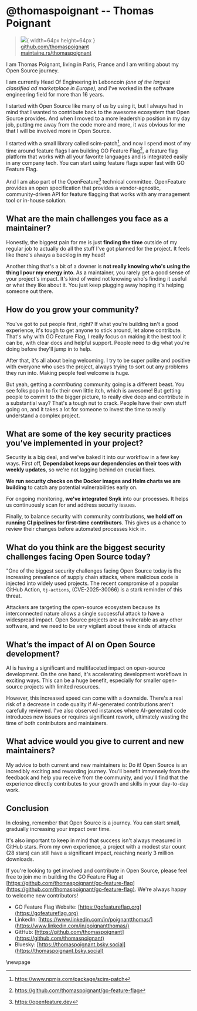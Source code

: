 # @thomaspoignant -- Thomas Poignant

> ![](https://github.com/thomaspoignant.png){ width=64px height=64px }  
> [github.com/thomaspoignant](https://github.com/thomaspoignant)  
> [maintaine.rs/thomaspoignant](https://maintaine.rs/thomaspoignant)

I am Thomas Poignant, living in Paris, France and I am writing about my Open Source journey.

I am currently Head Of Engineering in Leboncoin _(one of the largest classified ad marketplace in Europe),_ and I've worked in the software engineering field for more than 16 years.

I started with Open Source like many of us by using it, but I always had in mind that I wanted to contribute back to the awesome ecosystem that Open Source provides. And when I moved to a more leadership position in my day job, putting me away from the code more and more, it was obvious for me that I will be involved more in Open Source.

I started with a small library called scim-patch[^285], and now I spend most of my time around feature flags I am building GO Feature Flag[^286], a feature flag platform that works with all your favorite languages and is integrated easily in any company tech. You can start using feature flags super fast with GO Feature Flag.

And I am also part of the OpenFeature[^287] technical committee. OpenFeature provides an open specification that provides a vendor-agnostic, community-driven API for feature flagging that works with any management tool or in-house solution.

## What are the main challenges you face as a maintainer?

Honestly, the biggest pain for me is just **finding the time** outside of my regular job to actually do all the stuff I've got planned for the project. It feels like there's always a backlog in my head!

Another thing that's a bit of a downer is **not really knowing who's using the thing I pour my energy into**. As a maintainer, you rarely get a good sense of your project's impact. It's kind of weird not knowing who's finding it useful or what they like about it. You just keep plugging away hoping it's helping someone out there.

## How do you grow your community?

You've got to put people first, right? If what you're building isn't a good experience, it's tough to get anyone to stick around, let alone contribute. That's why with GO Feature Flag, I really focus on making it the best tool it can be, with clear docs and helpful support. People need to dig what you're doing before they'll jump in to help.

After that, it's all about being welcoming. I try to be super polite and positive with everyone who uses the project, always trying to sort out any problems they run into. Making people feel welcome is huge.

But yeah, getting a _contributing_ community going is a different beast. You see folks pop in to fix their own little itch, which is awesome! But getting people to commit to the bigger picture, to really dive deep and contribute in a substantial way? That's a tough nut to crack. People have their own stuff going on, and it takes a lot for someone to invest the time to really understand a complex project.

## What are some of the key security practices you’ve implemented in your project?

Security is a big deal, and we've baked it into our workflow in a few key ways. First off, **Dependabot keeps our dependencies on their toes with weekly updates**, so we're not lagging behind on crucial fixes.

**We run security checks on the Docker images and Helm charts we are building** to catch any potential vulnerabilities early on.

For ongoing monitoring, **we've integrated Snyk** into our processes. It helps us continuously scan for and address security issues.

Finally, to balance security with community contributions, **we hold off on running CI pipelines for first-time contributors**. This gives us a chance to review their changes before automated processes kick in.

## What do you think are the biggest security challenges facing Open Source today?

"One of the biggest security challenges facing Open Source today is the increasing prevalence of supply chain attacks, where malicious code is injected into widely used projects. The recent compromise of a popular GitHub Action, `tj-actions`, (CVE-2025-30066) is a stark reminder of this threat.

Attackers are targeting the open-source ecosystem because its interconnected nature allows a single successful attack to have a widespread impact. Open Source projects are as vulnerable as any other software, and we need to be very vigilant about these kinds of attacks

## What’s the impact of AI on Open Source development?

AI is having a significant and multifaceted impact on open-source development. On the one hand, it's accelerating development workflows in exciting ways. This can be a huge benefit, especially for smaller open-source projects with limited resources.

However, this increased speed can come with a downside. There's a real risk of a decrease in code quality if AI-generated contributions aren't carefully reviewed. I've also observed instances where AI-generated code introduces new issues or requires significant rework, ultimately wasting the time of both contributors and maintainers.

## What advice would you give to current and new maintainers?

My advice to both current and new maintainers is: Do it! Open Source is an incredibly exciting and rewarding journey. You'll benefit immensely from the feedback and help you receive from the community, and you'll find that the experience directly contributes to your growth and skills in your day-to-day work.

## Conclusion

In closing, remember that Open Source is a journey. You can start small, gradually increasing your impact over time.

It's also important to keep in mind that success isn't always measured in GitHub stars. From my own experience, a project with a modest star count (28 stars) can still have a significant impact, reaching nearly 3 million downloads.

If you're looking to get involved and contribute in Open Source, please feel free to join me in building the GO Feature Flag at [https://github.com/thomaspoignant/go-feature-flag](https://github.com/thomaspoignant/go-feature-flag). We're always happy to welcome new contributors!

- GO Feature Flag Website: [https://gofeatureflag.org](https://gofeatureflag.org)
- LinkedIn: [https://www.linkedin.com/in/poignantthomas/](https://www.linkedin.com/in/poignantthomas/)
- GitHub: [https://github.com/thomaspoignant](https://github.com/thomaspoignant)
- Bluesky: [https://thomaspoignant.bsky.social](https://thomaspoignant.bsky.social)

\newpage


[^285]: https://www.npmjs.com/package/scim-patch
[^286]: https://github.com/thomaspoignant/go-feature-flag
[^287]: https://openfeature.dev
